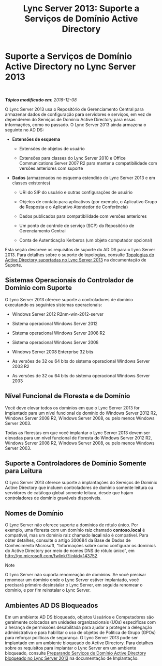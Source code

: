 ﻿---
title: 'Lync Server 2013: Suporte a Serviços de Domínio Active Directory'
TOCTitle: Suporte a Serviços de Domínio Active Directory
ms:assetid: aeb62d5e-e424-473a-b795-9452150c98dd
ms:mtpsurl: https://technet.microsoft.com/pt-br/library/Gg412831(v=OCS.15)
ms:contentKeyID: 49307788
ms.date: 12/10/2016
mtps_version: v=OCS.15
ms.translationtype: HT
---

# Suporte a Serviços de Domínio Active Directory no Lync Server 2013

 

_**Tópico modificado em:** 2016-12-08_

O Lync Server 2013 usa o Repositório de Gerenciamento Central para armazenar dados de configuração para servidores e serviços, em vez de dependerem do Serviços de Domínio Active Directory para essas informações, como no passado. O Lync Server 2013 ainda armazena o seguinte no AD DS:

  - **Extensões de esquema**
    
      - Extensões de objetos de usuário
    
      - Extensões para classes do Lync Server 2010 e Office Communications Server 2007 R2 para manter a compatibilidade com versões anteriores com suporte

  - **Dados** (armazenados no esquema estendido do Lync Server 2013 e em classes existentes)
    
      - URI do SIP do usuário e outras configurações de usuário
    
      - Objetos de contato para aplicativos (por exemplo, o Aplicativo Grupo de Resposta e o Aplicativo Atendedor de Conferência)
    
      - Dados publicados para compatibilidade com versões anteriores
    
      - Um ponto de controle de serviço (SCP) do Repositório de Gerenciamento Central
    
      - Conta de Autenticação Kerberos (um objeto computador opcional)

Esta seção descreve os requisitos de suporte do AD DS para o Lync Server 2013. Para detalhes sobre o suporte de topologias, consulte [Topologias do Active Directory suportadas no Lync Server 2013](lync-server-2013-supported-active-directory-topologies.md) na documentação de Suporte.

## Sistemas Operacionais do Controlador de Domínio com Suporte

O Lync Server 2013 oferece suporte a controladores de domínio executando os seguintes sistemas operacionais:

  - Windows Server 2012 R2nm-win-2012-server

  - Sistema operacional Windows Server 2012

  - Sistema operacional Windows Server 2008 R2

  - Sistema operacional Windows Server 2008

  - Windows Server 2008 Enterprise 32 bits

  - As versões de 32 ou 64 bits do sistema operacional Windows Server 2003 R2

  - As versões de 32 ou 64 bits do sistema operacional Windows Server 2003

## Nível Funcional de Floresta e de Domínio

Você deve elevar todos os domínios em que o Lync Server 2013 for implantado para um nível funcional de domínio do Windows Server 2012 R2, Windows Server 2008 R2, Windows Server 2008, ou pelo menos Windows Server 2003.

Todas as florestas em que você implantar o Lync Server 2013 devem ser elevadas para um nível funcional de floresta do Windows Server 2012 R2, Windows Server 2008 R2, Windows Server 2008, ou pelo menos Windows Server 2003.

## Suporte a Controladores de Domínio Somente para Leitura

O Lync Server 2013 oferece suporte a implantações do Serviços de Domínio Active Directory que incluem controladores de domínio somente leitura ou servidores de catálogo global somente leitura, desde que hajam controladores de domínio graváveis disponíveis.

## Nomes de Domínio

O Lync Server não oferece suporte a domínios de rótulo único. Por exemplo, uma floresta com um domínio raiz chamado **contoso.local** é compatível, mas um domínio raiz chamado **local** não é compatível. Para obter detalhes, consulte o artigo 300684 da Base de Dados de Conhecimento Microsoft, “Informações sobre como configurar os domínios do Active Directory por meio de nomes DNS de rótulo único”, em <http://go.microsoft.com/fwlink/?linkid=143752>.

> [!NOTE]  
> O Lync Server não suporta renomeação de domínios. Se você precisar renomear um domínio onde o Lync Server estiver implantado, você precisará primeiro desinstalar o Lync Server, em seguida renomear o domínio, e por fim reinstalar o Lync Server.

## Ambientes AD DS Bloqueados

Em um ambiente AD DS bloqueado, objetos Usuários e Computadores são geralmente colocados em unidades organizacionais (UOs) específicas com a herança de permissões desabilitada para ajudar a proteger a delegação administrativa e para habilitar o uso de objetos de Política de Grupo (GPOs) para reforçar políticas de segurança. O Lync Server 2013 pode ser implantado em um ambiente bloqueado do Active Directory. Para detalhes sobre os requisitos para implantar o Lync Server em um ambiente bloqueado, consulte [Preparando Serviços de Domínio Active Directory bloqueado no Lync Server 2013](lync-server-2013-preparing-a-locked-down-active-directory-domain-services.md) na documentação de Implantação.

